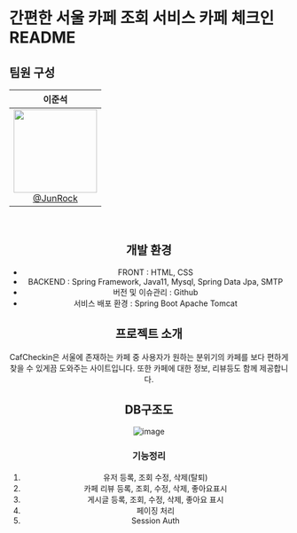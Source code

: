 # 간편한 서울 카페 조회 서비스 카페 체크인 README

## 팀원 구성
<div align="center">

<div align="center">

| **이준석** |
| :------: | 
| [<img src="https://avatars.githubusercontent.com/u/106502312?v=4" height=150 width=150> <br/> @JunRock](https://github.com/JunRock) |

</div>
<br>

## 개발 환경
- FRONT : HTML, CSS
- BACKEND : Spring Framework, Java11, Mysql, Spring Data Jpa, SMTP
- 버전 및 이슈관리 : Github
- 서비스 배포 환경 : Spring Boot Apache Tomcat<br>

## 프로젝트 소개
CafCheckin은 서울에 존재하는 카페 중 사용자가 원하는 분위기의 카페를 보다 편하게 찾을 수 있게끔 도와주는 사이트입니다.
또한 카페에 대한 정보, 리뷰등도 함께 제공합니다.
## DB구조도
![image](https://github.com/CafeCheckin/CafeCheckin/assets/56196986/b6c585b3-f1c0-48db-aeb0-ca1fc8ce7cdb)

### 기능정리
1. 유저 등록, 조회 수정, 삭제(탈퇴)
2. 카페 리뷰 등록, 조회, 수정, 삭제, 좋아요표시
3. 게시글 등록, 조회, 수정, 삭제, 좋아요 표시
4. 페이징 처리
5. Session Auth
